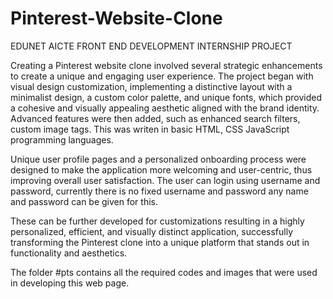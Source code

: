 # Pinterest-Website-Clone
EDUNET AICTE FRONT END DEVELOPMENT INTERNSHIP PROJECT

Creating a Pinterest website clone involved several strategic enhancements to create a unique and engaging user experience. The project began with visual design customization, implementing a distinctive layout with a minimalist design, a custom color palette, and unique fonts, which provided a cohesive and visually appealing aesthetic aligned with the brand identity. Advanced features were then added, such as enhanced search filters, custom image tags. This was writen in basic HTML, CSS JavaScript programming languages.

Unique user profile pages and a personalized onboarding process were designed to make the application more welcoming and user-centric, thus improving overall user satisfaction. The user can login using username and password, currently there is no fixed username and password any name and password can be given for this.

These can be further developed for customizations resulting in a highly personalized, efficient, and visually distinct application, successfully transforming the Pinterest clone into a unique platform that stands out in functionality and aesthetics.

The folder #pts contains all the required codes and images that were used in developing this web page.
